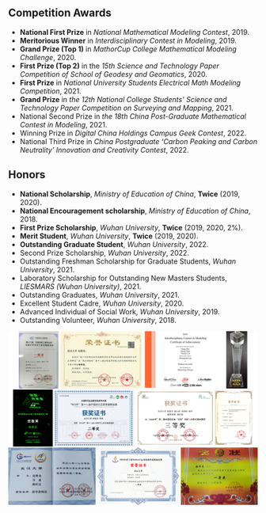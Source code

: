 ## Competition Awards

  * **National First Prize** in *National Mathematical Modeling Contest*, 2019.
  * **Meritorious Winner** in *Interdisciplinary Contest in Modeling*, 2019.
  * **Grand Prize (Top 1)** in *MathorCup College Mathematical Modeling Challenge*, 2020.
  * **First Prize (Top 2)** in the *15th Science and Technology Paper Competition of School of Geodesy and Geomatics*, 2020.
  * **First Prize** in *National University Students Electrical Math Modeling Competition*, 2021.
  * **Grand Prize** in *the 12th National College Students' Science and Technology Paper Competition on Surveying and Mapping*, 2021.
  * National Second Prize in *the 18th China Post-Graduate Mathematical Contest in Modeling*, 2021.
  * Winning Prize in *Digital China Holdings Campus Geek Contest*, 2022.
  * National Third Prize in *China Postgraduate ‘Carbon Peaking and Carbon Neutrality’ Innovation and Creativity Contest*, 2022.

## Honors
  * **National Scholarship**, *Ministry of Education of China*, **Twice** (2019, 2020).
  * **National Encouragement scholarship**, *Ministry of Education of China*, 2018.
  * **First Prize Scholarship**, *Wuhan University*, **Twice** (2019, 2020, 2%).
  * **Merit Student**, *Wuhan University*, **Twice** (2019, 2020).
  * **Outstanding Graduate Student**, *Wuhan University*, 2022.
  * Second Prize Scholarship, *Wuhan University*, 2022.
  * Outstanding Freshman Scholarship for Graduate Students, *Wuhan University*, 2021.
  * Laboratory Scholarship for Outstanding New Masters Students, *LIESMARS (Wuhan University)*, 2021.
  * Outstanding Graduates, *Wuhan University*, 2021.
  * Excellent Student Cadre, *Wuhan University*, 2020.
  * Advanced Individual of Social Work, *Wuhan University*, 2019.
  * Outstanding Volunteer, *Wuhan University*, 2018.<br>

![image](/images/Awards.png)

